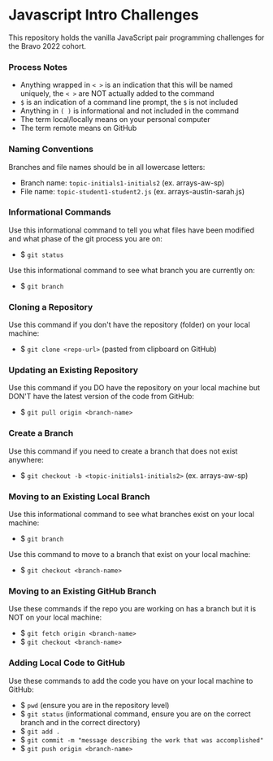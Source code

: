 # Javascript Intro Challenges

This repository holds the vanilla JavaScript pair programming challenges for the Bravo 2022 cohort.

### Process Notes
- Anything wrapped in `< >` is an indication that this will be named uniquely, the `< >` are NOT actually added to the command
- `$` is an indication of a command line prompt, the `$` is not included
- Anything in `( )` is informational and not included in the command
- The term local/locally means on your personal computer
- The term remote means on GitHub


### Naming Conventions
Branches and file names should be in all lowercase letters:
- Branch name: `topic-initials1-initials2` (ex. arrays-aw-sp)
- File name: `topic-student1-student2.js` (ex. arrays-austin-sarah.js)


### Informational Commands
Use this informational command to tell you what files have been modified and what phase of the git process you are on:  
- $ `git status`  

Use this informational command to see what branch you are currently on:  
- $ `git branch`


### Cloning a Repository
Use this command if you don't have the repository (folder) on your local machine:   
- $ `git clone <repo-url>` (pasted from clipboard on GitHub)


### Updating an Existing Repository
Use this command if you DO have the repository on your local machine but DON'T have the latest version of the code from GitHub:  
- $ `git pull origin <branch-name>`


### Create a Branch
Use this command if you need to create a branch that does not exist anywhere:  
- $ `git checkout -b <topic-initials1-initials2>` (ex. arrays-aw-sp)


### Moving to an Existing Local Branch
Use this informational command to see what branches exist on your local machine:  
- $ `git branch`

Use this command to move to a branch that exist on your local machine:  
- $ `git checkout <branch-name>`  


### Moving to an Existing GitHub Branch
Use these commands if the repo you are working on has a branch but it is NOT on your local machine:  
- $ `git fetch origin <branch-name>`
- $ `git checkout <branch-name>`


### Adding Local Code to GitHub
Use these commands to add the code you have on your local machine to GitHub:
- $ `pwd` (ensure you are in the repository level)
- $ `git status` (informational command, ensure you are on the correct branch and in the correct directory)
- $ `git add .`
- $ `git commit -m "message describing the work that was accomplished"`
- $ `git push origin <branch-name>`

